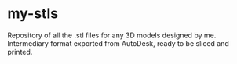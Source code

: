 # my-stls
Repository of all the .stl files for any 3D models designed by me. Intermediary format exported from AutoDesk, ready to be sliced and printed.

